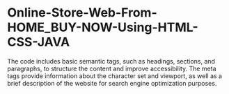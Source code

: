 # Online-Store-Web-From-HOME_BUY-NOW-Using-HTML-CSS-JAVA
The code includes basic semantic tags, such as headings, sections, and paragraphs, to structure the content and improve accessibility. The meta tags provide information about the character set and viewport, as well as a brief description of the website for search engine optimization purposes.
